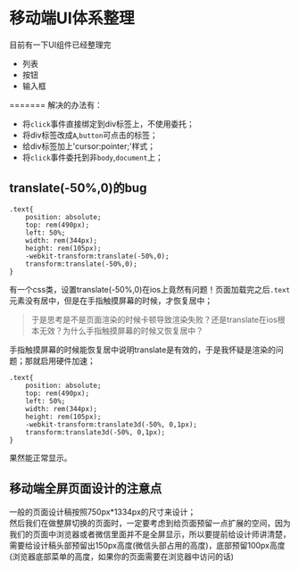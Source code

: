 # 移动端UI体系整理

目前有一下UI组件已经整理完

- 列表
- 按钮
- 输入框


=======
解决的办法有：
- 将`click`事件直接绑定到div标签上，不使用委托；
- 将div标签改成`A`,`button`可点击的标签；
- 给div标签加上'cursor:pointer;'样式；
- 将`click`事件委托到非`body`,`document`上；


## translate(-50%,0)的bug
```
.text{
    position: absolute;
    top: rem(490px);
    left: 50%;
    width: rem(344px);
    height: rem(105px);
    -webkit-transform:translate(-50%,0);
    transform:translate(-50%,0);
}
```
有一个css类，设置translate(-50%,0)在ios上竟然有问题！页面加载完之后`.text`元素没有居中，但是在手指触摸屏幕的时候，才恢复居中；

> 于是思考是不是页面渲染的时候卡顿导致渲染失败？还是translate在ios根本无效？为什么手指触摸屏幕的时候又恢复居中？

手指触摸屏幕的时候能恢复居中说明translate是有效的，于是我怀疑是渲染的问题；那就启用硬件加速；

```
.text{
    position: absolute;
    top: rem(490px);
    left: 50%;
    width: rem(344px);
    height: rem(105px);
    -webkit-transform:translate3d(-50%, 0,1px);
    transform:translate3d(-50%, 0,1px);
}
```
果然能正常显示。

## 移动端全屏页面设计的注意点

一般的页面设计稿按照750px*1334px的尺寸来设计；   
然后我们在做整屏切换的页面时，一定要考虑到给页面预留一点扩展的空间，因为我们的页面中浏览器或者微信里面并不是全屏显示，所以要提前给设计师讲清楚，需要给设计稿头部预留出150px高度(微信头部占用的高度)，底部预留100px高度(浏览器底部菜单的高度，如果你的页面需要在浏览器中访问的话)
